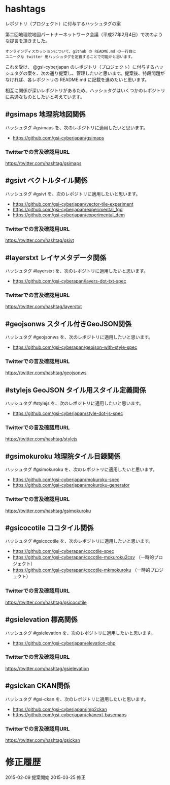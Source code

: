# hashtags
レポジトリ（プロジェクト）に付与するハッシュタグの案

第二回地理院地図パートナーネットワーク会議（平成27年2月4日）で次のような提言を頂きました。
```
オンラインディスカッションについて、github の README.md の一行目に
ユニークな twitter 用ハッシュタグを定義することで可能かと思います。
```
これを受け、 @gsi-cyberjapan のレポジトリ（プロジェクト）に付与するハッシュタグの案を、次の通り提案し、管理したいと思います。提案後、特段問題がなければ、各レポジトリの README.md に記載を進めたいと思います。

相互に関係が深いレポジトリがあるため、ハッシュタグはいくつかのレポジトリに共通なものとしたいと考えています。

## #gsimaps 地理院地図関係
ハッシュタグ #gsimaps を、次のレポジトリに適用したいと思います。

- https://github.com/gsi-cyberjapan/gsimaps

### Twitterでの言及確認用URL
https://twitter.com/hashtag/gsimaps

## #gsivt ベクトルタイル関係
ハッシュタグ #gsivt を、次のレポジトリに適用したいと思います。

- https://github.com/gsi-cyberjapan/vector-tile-experiment
- https://github.com/gsi-cyberjapan/experimental_fgd
- https://github.com/gsi-cyberjapan/experimental_dem

### Twitterでの言及確認用URL
https://twitter.com/hashtag/gsivt

## #layerstxt レイヤメタデータ関係
ハッシュタグ #layerstxt を、次のレポジトリに適用したいと思います。

- https://github.com/gsi-cyberapan/layers-dot-txt-spec

### Twitterでの言及確認用URL
https://twitter.com/hashtag/layerstxt

## #geojsonws スタイル付きGeoJSON関係
ハッシュタグ #geojsonws を、次のレポジトリに適用したいと思います。

- https://github.com/gsi-cyberapan/geojson-with-style-spec

### Twitterでの言及確認用URL
https://twitter.com/hashtag/geojsonws

## #stylejs GeoJSON タイル用スタイル定義関係
ハッシュタグ #stylejs を、次のレポジトリに適用したいと思います。

- https://github.com/gsi-cyberjapan/style-dot-js-spec

### Twitterでの言及確認用URL
https://twitter.com/hashtag/stylejs

## #gsimokuroku 地理院タイル目録関係
ハッシュタグ #gsimokuroku を、次のレポジトリに適用したいと思います。

- https://github.com/gsi-cyberjapan/mokuroku-spec
- https://github.com/gsi-cyberjapan/mokuroku-generator

### Twitterでの言及確認用URL
https://twitter.com/hashtag/gsimokuroku

## #gsicocotile ココタイル関係
ハッシュタグ #gsicocotile を、次のレポジトリに適用したいと思います。

- https://github.com/gsi-cyberapan/cocotile-spec
- https://github.com/gsi-cyberapan/cocotile-mokuroku2csv （一時的プロジェクト）
- https://github.com/gsi-cyberapan/cocotile-mkmokuroku （一時的プロジェクト）

### Twitterでの言及確認用URL
https://twitter.com/hashtag/gsicocotile

## #gsielevation 標高関係
ハッシュタグ #gsielevation を、次のレポジトリに適用したいと思います。

- https://github.com/gsi-cyberjapan/elevation-php

### Twitterでの言及確認用URL
https://twitter.com/hashtag/gsielevation

## #gsickan CKAN関係
ハッシュタグ #gsi-ckan を、次のレポジトリに適用したいと思います。

- https://github.com/gsi-cyberjapan/jmp2ckan
- https://github.com/gsi-cyberjapan/ckanext-basemaps

### Twitterでの言及確認用URL
https://twitter.com/hashtag/gsickan

# 修正履歴
2015-02-09 提案開始
2015-03-25 修正
